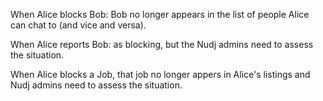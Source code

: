 When Alice blocks Bob: Bob no longer appears in the list of people Alice can chat to (and vice and versa).

When Alice reports Bob: as blocking, but the Nudj admins need to assess the situation.

When Alice blocks a Job, that job no longer appers in Alice's listings and Nudj admins need to assess the situation.

